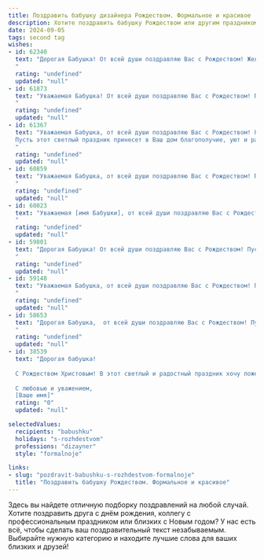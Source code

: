 ```yaml
---
title: Поздравить бабушку дизайнера Рождеством. Формальное и красивое
description: Хотите поздравить бабушку Рождеством или другим праздником? Наш ИИ создаст незабываемое поздравление, а вы обязательно выделитесь среди других.  
date: 2024-09-05
tags: second tag
wishes:
- id: 62340
  text: "Дорогая Бабушка! От всей души поздравляю Вас с Рождеством! Желаю Вам крепкого здоровья, душевного тепла, вдохновения и радости в Новом году. Пусть Ваша жизнь будет наполнена красотой и гармонией, как в ваших дизайнерских работах. Счастливого Рождества!
  "
  rating: "undefined"
  updated: "null"
- id: 61873
  text: "Уважаемая Бабушка! От всей души поздравляю Вас с Рождеством! Пусть этот светлый праздник принесет в Вашу жизнь мир, благополучие и радость. Желаю Вам крепкого здоровья, душевного тепла и вдохновения на новые творческие свершения. Пусть Ваше дизайнерское мастерство продолжает радовать всех вокруг!
  "
  rating: "undefined"
  updated: "null"
- id: 61367
  text: "Уважаемая Бабушка, от всей души поздравляю Вас с Рождеством! Желаю Вам крепкого здоровья, душевного тепла,  мирных и счастливых праздников в окружении любящих людей.
  Пусть этот светлый праздник принесет в Ваш дом благополучие, уют и радость.
  "
  rating: "undefined"
  updated: "null"
- id: 60859
  text: "Уважаемая Бабушка, от всей души поздравляю Вас с Рождеством! Пусть этот светлый праздник принесет в Вашу жизнь мир, радость, тепло и вдохновение! Желаю Вам крепкого здоровья, благополучия и много счастливых моментов в кругу близких. Пусть Ваша творческая энергия, свойственная дизайнеру, продолжает радовать всех вокруг. С Рождеством!
  "
  rating: "undefined"
  updated: "null"
- id: 60023
  text: "Уважаемая [имя Бабушки], от всей души поздравляю Вас с Рождеством! Желаю Вам крепкого здоровья, душевного тепла и творческого вдохновения в Новом году. Пусть Ваш талант дизайнера приносит Вам радость и новые свершения!
  "
  rating: "undefined"
  updated: "null"
- id: 59801
  text: "Дорогая Бабушка! От всей души поздравляю Вас с Рождеством! Пусть этот светлый праздник принесет в Вашу жизнь тепло, уют и мир. Желаю Вам крепкого здоровья, творческих вдохновений и радости от Вашей профессии дизайнера.
  "
  rating: "undefined"
  updated: "null"
- id: 59148
  text: "Уважаемая Бабушка, от всей души поздравляю Вас с Рождеством! Пусть этот светлый праздник принесет Вам тепло, уют, мир и покой.  Желаю Вам крепкого здоровья, радости, вдохновения и творческих успехов в Вашей профессии дизайнера.
  "
  rating: "undefined"
  updated: "null"
- id: 58653
  text: "Дорогая Бабушка,  от всей души поздравляю Вас с Рождеством! Пусть этот светлый праздник наполнит Ваш дом счастьем, теплом и уютом. Желаю Вам крепкого здоровья, бодрости духа и творческих успехов в Вашей дизайнерской работе.
  "
  rating: "undefined"
  updated: "null"
- id: 38539
  text: "Дорогая бабушка!
  
  С Рождеством Христовым! В этот светлый и радостный праздник хочу пожелать вам здоровья, счастья и душевного покоя. Пусть каждый день будет наполнен теплом и любовью, а ваши творения как дизайнера радуют всех вокруг и вдохновляют на хорошие дела.
  
  С любовью и уважением,
  [Ваше имя]"
  rating: "0"
  updated: "null"

selectedValues:
  recipients: "babushku"
  holidays: "s-rozhdestvom"
  professions: "dizayner"
  style: "formalnoje"

links:
- slug: "pozdravit-babushku-s-rozhdestvom-formalnoje"
  title: "Поздравить бабушку Рождеством. Формальное и красивое"
---
```


Здесь вы найдете отличную подборку поздравлений на любой случай. 
Хотите поздравить друга с днём рождения, коллегу с профессиональным праздником или близких с Новым годом? У нас есть всё, чтобы сделать ваш поздравительный текст незабываемым. Выбирайте нужную категорию и находите лучшие слова для ваших близких и друзей!

